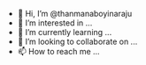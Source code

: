- 👋 Hi, I’m @thanmanaboyinaraju
- 👀 I’m interested in ...
- 🌱 I’m currently learning ...
- 💞️ I’m looking to collaborate on ...
- 📫 How to reach me ...

<!---
thanmanaboyinaraju/thanmanaboyinaraju is a ✨ special ✨ repository because its `README.md` (this file) appears on your GitHub profile.
You can click the Preview link to take a look at your changes.
--->
